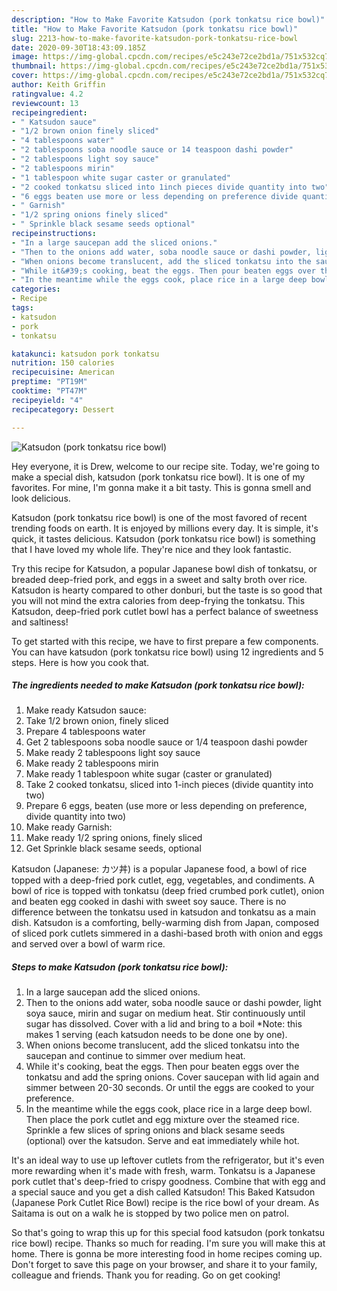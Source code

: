 ```yaml
---
description: "How to Make Favorite Katsudon (pork tonkatsu rice bowl)"
title: "How to Make Favorite Katsudon (pork tonkatsu rice bowl)"
slug: 2213-how-to-make-favorite-katsudon-pork-tonkatsu-rice-bowl
date: 2020-09-30T18:43:09.185Z
image: https://img-global.cpcdn.com/recipes/e5c243e72ce2bd1a/751x532cq70/katsudon-pork-tonkatsu-rice-bowl-recipe-main-photo.jpg
thumbnail: https://img-global.cpcdn.com/recipes/e5c243e72ce2bd1a/751x532cq70/katsudon-pork-tonkatsu-rice-bowl-recipe-main-photo.jpg
cover: https://img-global.cpcdn.com/recipes/e5c243e72ce2bd1a/751x532cq70/katsudon-pork-tonkatsu-rice-bowl-recipe-main-photo.jpg
author: Keith Griffin
ratingvalue: 4.2
reviewcount: 13
recipeingredient:
- " Katsudon sauce"
- "1/2 brown onion finely sliced"
- "4 tablespoons water"
- "2 tablespoons soba noodle sauce or 14 teaspoon dashi powder"
- "2 tablespoons light soy sauce"
- "2 tablespoons mirin"
- "1 tablespoon white sugar caster or granulated"
- "2 cooked tonkatsu sliced into 1inch pieces divide quantity into two"
- "6 eggs beaten use more or less depending on preference divide quantity into two"
- " Garnish"
- "1/2 spring onions finely sliced"
- " Sprinkle black sesame seeds optional"
recipeinstructions:
- "In a large saucepan add the sliced onions."
- "Then to the onions add water, soba noodle sauce or dashi powder, light soya sauce, mirin and sugar on medium heat. Stir continuously until sugar has dissolved. Cover with a lid and bring to a boil *Note: this makes 1 serving (each katsudon needs to be done one by one)."
- "When onions become translucent, add the sliced tonkatsu into the saucepan and continue to simmer over medium heat."
- "While it&#39;s cooking, beat the eggs. Then pour beaten eggs over the tonkatsu and add the spring onions. Cover saucepan with lid again and simmer between 20-30 seconds. Or until the eggs are cooked to your preference."
- "In the meantime while the eggs cook, place rice in a large deep bowl. Then place the pork cutlet and egg mixture over the steamed rice. Sprinkle a few slices of spring onions and black sesame seeds (optional) over the katsudon. Serve and eat immediately while hot."
categories:
- Recipe
tags:
- katsudon
- pork
- tonkatsu

katakunci: katsudon pork tonkatsu 
nutrition: 150 calories
recipecuisine: American
preptime: "PT19M"
cooktime: "PT47M"
recipeyield: "4"
recipecategory: Dessert

---
```



![Katsudon (pork tonkatsu rice bowl)](https://img-global.cpcdn.com/recipes/e5c243e72ce2bd1a/751x532cq70/katsudon-pork-tonkatsu-rice-bowl-recipe-main-photo.jpg)

Hey everyone, it is Drew, welcome to our recipe site. Today, we're going to make a special dish, katsudon (pork tonkatsu rice bowl). It is one of my favorites. For mine, I'm gonna make it a bit tasty. This is gonna smell and look delicious.

Katsudon (pork tonkatsu rice bowl) is one of the most favored of recent trending foods on earth. It is enjoyed by millions every day. It is simple, it's quick, it tastes delicious. Katsudon (pork tonkatsu rice bowl) is something that I have loved my whole life. They're nice and they look fantastic.

Try this recipe for Katsudon, a popular Japanese bowl dish of tonkatsu, or breaded deep-fried pork, and eggs in a sweet and salty broth over rice. Katsudon is hearty compared to other donburi, but the taste is so good that you will not mind the extra calories from deep-frying the tonkatsu. This Katsudon, deep-fried pork cutlet bowl has a perfect balance of sweetness and saltiness!


To get started with this recipe, we have to first prepare a few components. You can have katsudon (pork tonkatsu rice bowl) using 12 ingredients and 5 steps. Here is how you cook that.

<!--inarticleads1-->

##### The ingredients needed to make Katsudon (pork tonkatsu rice bowl):

1. Make ready  Katsudon sauce:
1. Take 1/2 brown onion, finely sliced
1. Prepare 4 tablespoons water
1. Get 2 tablespoons soba noodle sauce or 1/4 teaspoon dashi powder
1. Make ready 2 tablespoons light soy sauce
1. Make ready 2 tablespoons mirin
1. Make ready 1 tablespoon white sugar (caster or granulated)
1. Take 2 cooked tonkatsu, sliced into 1-inch pieces (divide quantity into two)
1. Prepare 6 eggs, beaten (use more or less depending on preference, divide quantity into two)
1. Make ready  Garnish:
1. Make ready 1/2 spring onions, finely sliced
1. Get  Sprinkle black sesame seeds, optional


Katsudon (Japanese: カツ丼) is a popular Japanese food, a bowl of rice topped with a deep-fried pork cutlet, egg, vegetables, and condiments. A bowl of rice is topped with tonkatsu (deep fried crumbed pork cutlet), onion and beaten egg cooked in dashi with sweet soy sauce. There is no difference between the tonkatsu used in katsudon and tonkatsu as a main dish. Katsudon is a comforting, belly-warming dish from Japan, composed of sliced pork cutlets simmered in a dashi-based broth with onion and eggs and served over a bowl of warm rice. 

<!--inarticleads2-->

##### Steps to make Katsudon (pork tonkatsu rice bowl):

1. In a large saucepan add the sliced onions.
1. Then to the onions add water, soba noodle sauce or dashi powder, light soya sauce, mirin and sugar on medium heat. Stir continuously until sugar has dissolved. Cover with a lid and bring to a boil *Note: this makes 1 serving (each katsudon needs to be done one by one).
1. When onions become translucent, add the sliced tonkatsu into the saucepan and continue to simmer over medium heat.
1. While it&#39;s cooking, beat the eggs. Then pour beaten eggs over the tonkatsu and add the spring onions. Cover saucepan with lid again and simmer between 20-30 seconds. Or until the eggs are cooked to your preference.
1. In the meantime while the eggs cook, place rice in a large deep bowl. Then place the pork cutlet and egg mixture over the steamed rice. Sprinkle a few slices of spring onions and black sesame seeds (optional) over the katsudon. Serve and eat immediately while hot.


It&#39;s an ideal way to use up leftover cutlets from the refrigerator, but it&#39;s even more rewarding when it&#39;s made with fresh, warm. Tonkatsu is a Japanese pork cutlet that&#39;s deep-fried to crispy goodness. Combine that with egg and a special sauce and you get a dish called Katsudon! This Baked Katsudon (Japanese Pork Cutlet Rice Bowl) recipe is the rice bowl of your dream. As Saitama is out on a walk he is stopped by two police men on patrol. 

So that's going to wrap this up for this special food katsudon (pork tonkatsu rice bowl) recipe. Thanks so much for reading. I'm sure you will make this at home. There is gonna be more interesting food in home recipes coming up. Don't forget to save this page on your browser, and share it to your family, colleague and friends. Thank you for reading. Go on get cooking!
